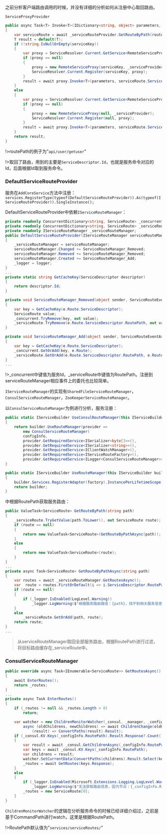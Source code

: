 之前分析客户端路由调用的时候，并没有详细的分析如何从注册中心取回路由。

`ServiceProxyProvider`
```csharp
public async Task<T> Invoke<T>(IDictionary<string, object> parameters, string routePath, string serviceKey)
{
    var serviceRoute = await _serviceRouteProvider.GetRouteByPath(routePath.ToLower());
    T result = default(T);
    if (!string.IsNullOrEmpty(serviceKey))
    {
        var proxy = ServiceResolver.Current.GetService<RemoteServiceProxy>(serviceKey);
        if (proxy == null)
        {
            proxy = new RemoteServiceProxy(serviceKey, _serviceProvider);
            ServiceResolver.Current.Register(serviceKey, proxy);
        }
        result = await proxy.Invoke<T>(parameters, serviceRoute.ServiceDescriptor.Id);
    }
    else
    {
        var proxy = ServiceResolver.Current.GetService<RemoteServiceProxy>();
        if (proxy == null)
        {
            proxy = new RemoteServiceProxy(null, _serviceProvider);
            ServiceResolver.Current.Register(null, proxy);
        }
        result = await proxy.Invoke<T>(parameters, serviceRoute.ServiceDescriptor.Id);
    }
    return result;
}
```
!>routePath的例子为"`api/user/getuser`"

!>取回了路由，用到的主要是`ServiceDescriptor.Id`，也就是服务命令对应的Id，后面根据Id取到服务命令。

### DefaultServiceRouteProvider

服务在`AddCoreService`方法中注册：
`services.RegisterType(typeof(DefaultServiceRouteProvider)).As(typeof(IServiceRouteProvider)).SingleInstance();`

DefaultServiceRouteProvider中依赖`IServiceRouteManager`：
```csharp
private readonly ConcurrentDictionary<string, ServiceRoute> _concurrent = new ConcurrentDictionary<string, ServiceRoute>();
private readonly ConcurrentDictionary<string, ServiceRoute> _serviceRoute = new ConcurrentDictionary<string, ServiceRoute>();
private readonly IServiceRouteManager _serviceRouteManager;
public DefaultServiceRouteProvider(IServiceRouteManager serviceRouteManager, ILogger<DefaultServiceRouteProvider> logger)
{
    _serviceRouteManager = serviceRouteManager;
    serviceRouteManager.Changed += ServiceRouteManager_Removed;
    serviceRouteManager.Removed += ServiceRouteManager_Removed;
    serviceRouteManager.Created += ServiceRouteManager_Add;
    _logger = logger;
}
...
private static string GetCacheKey(ServiceDescriptor descriptor)
{
    return descriptor.Id;
}

private void ServiceRouteManager_Removed(object sender, ServiceRouteEventArgs e)
{
    var key = GetCacheKey(e.Route.ServiceDescriptor);
    ServiceRoute value;
    _concurrent.TryRemove(key, out value);
    _serviceRoute.TryRemove(e.Route.ServiceDescriptor.RoutePath, out value);
}

private void ServiceRouteManager_Add(object sender, ServiceRouteEventArgs e)
{
    var key = GetCacheKey(e.Route.ServiceDescriptor);
    _concurrent.GetOrAdd(key, e.Route);
    _serviceRoute.GetOrAdd(e.Route.ServiceDescriptor.RoutePath, e.Route);
}
...
```
!>_concurrent中键值为服务Id，_serviceRoute中键值为RoutePath。注册到serviceRouteManager相应事件上的委托也比较简单。

`IServiceRouteManager`的实现有`SharedFileServiceRouteManager`，`ConsulServiceRouteManager`，`ZooKeeperServiceRouteManager`。

以`ConsulServiceRouteManager`为例进行分析，服务注册：
```csharp
public static IServiceBuilder UseConsulRouteManager(this IServiceBuilder builder, ConfigInfo configInfo)
{
    return builder.UseRouteManager(provider =>
        new ConsulServiceRouteManager(
        configInfo,
        provider.GetRequiredService<ISerializer<byte[]>>(),
        provider.GetRequiredService<ISerializer<string>>(),
        provider.GetRequiredService<IClientWatchManager>(),
        provider.GetRequiredService<IServiceRouteFactory>(),
        provider.GetRequiredService<ILogger<ConsulServiceRouteManager>>()));
}
```
```csharp
public static IServiceBuilder UseRouteManager(this IServiceBuilder builder, Func<IServiceProvider, IServiceRouteManager> factory)
{
    builder.Services.RegisterAdapter(factory).InstancePerLifetimeScope();
    return builder;
}
```

中根据RoutePath获取服务路由：
```csharp
public ValueTask<ServiceRoute> GetRouteByPath(string path)
{
    _serviceRoute.TryGetValue(path.ToLower(), out ServiceRoute route);
    if (route == null)
    {
        return new ValueTask<ServiceRoute>(GetRouteByPathAsync(path));
    }
    else
    {
        return new ValueTask<ServiceRoute>(route);
    }
}
...
private async Task<ServiceRoute> GetRouteByPathAsync(string path)
{
    var routes = await _serviceRouteManager.GetRoutesAsync();
    var  route = routes.FirstOrDefault(i => i.ServiceDescriptor.RoutePath == path);
    if (route == null)
    {
        if (_logger.IsEnabled(LogLevel.Warning))
            _logger.LogWarning($"根据服务路由路径：{path}，找不到相关服务信息。");
    }
    else
        _serviceRoute.GetOrAdd(path, route);
    return route;
}
...
```
>从serviceRouteManager取回全部服务路由，根据RoutePath进行过滤，将目标路由缓存在_serviceRoute中。

### ConsulServiceRouteManager

```csharp
public override async Task<IEnumerable<ServiceRoute>> GetRoutesAsync()
{
    await EnterRoutes();
    return _routes;
}
...
private async Task EnterRoutes()
{
    if (_routes != null && _routes.Length > 0)
        return;

    var watcher = new ChildrenMonitorWatcher(_consul, _manager, _configInfo.RoutePath,
        async (oldChildrens, newChildrens) => await ChildrenChange(oldChildrens, newChildrens),
            (result) => ConvertPaths(result).Result);
    if (_consul.KV.Keys(_configInfo.RoutePath).Result.Response?.Count() > 0)
    {
        var result = await _consul.GetChildrenAsync(_configInfo.RoutePath);
        var keys = await _consul.KV.Keys(_configInfo.RoutePath);
        var childrens = result;
        watcher.SetCurrentData(ConvertPaths(childrens).Result.Select(key => $"{_configInfo.RoutePath}{key}").ToArray());
        _routes = await GetRoutes(keys.Response);
    }
    else
    {
        if (_logger.IsEnabled(Microsoft.Extensions.Logging.LogLevel.Warning))
            _logger.LogWarning($"无法获取路由信息，因为节点：{_configInfo.RoutePath}，不存在。");
        _routes = new ServiceRoute[0];
    }
}
```
`ChildrenMonitorWatcher`的逻辑在分析服务命令的时候已经详细介绍过，之前是基于CommandPath进行watch，这里是根据RoutePath。

!>RoutePath默认值为"`services/serviceRoutes/`"



